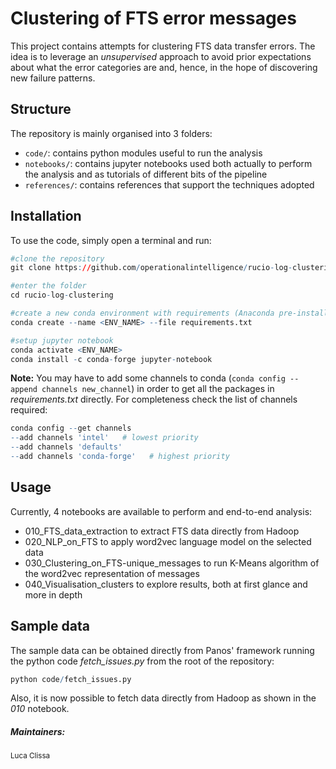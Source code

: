 # Clustering of FTS error messages
This project contains attempts for clustering FTS data transfer errors. The idea is to leverage an *unsupervised* approach to avoid prior expectations about what the error categories are and, hence, in the hope of discovering new failure patterns.

## Structure
The repository is mainly organised into 3 folders:

 - `code/`: contains python modules useful to run the analysis
 - `notebooks/`: contains jupyter notebooks used both actually to perform the analysis and as tutorials of different bits of the pipeline
 - `references/`: contains references that support the techniques adopted

## Installation
To use the code, simply open a terminal and run:

```r
#clone the repository
git clone https://github.com/operationalintelligence/rucio-log-clustering.git

#enter the folder
cd rucio-log-clustering

#create a new conda environment with requirements (Anaconda pre-installed)
conda create --name <ENV_NAME> --file requirements.txt

#setup jupyter notebook
conda activate <ENV_NAME>
conda install -c conda-forge jupyter-notebook
```

**Note:** You may have to add some channels to conda (`conda config --append channels new_channel`) in order to get all the packages in *requirements.txt* directly.
For completeness check the list of channels required:

```r
conda config --get channels
--add channels 'intel'   # lowest priority
--add channels 'defaults'
--add channels 'conda-forge'   # highest priority
```

## Usage
Currently, 4 notebooks are available to perform and end-to-end analysis:
 - 010_FTS_data_extraction to extract FTS data directly from Hadoop
 - 020_NLP_on_FTS to apply word2vec language model on the selected data
 - 030_Clustering_on_FTS-unique_messages to run K-Means algorithm of the word2vec representation of messages
 - 040_Visualisation_clusters to explore results, both at first glance and more in depth

## Sample data
The sample data can be obtained directly from Panos' framework running the python code *fetch_issues.py* from the root of the repository:
```r
python code/fetch_issues.py
```

Also, it is now possible to fetch data directly from Hadoop as shown in the *010* notebook.

##### Maintainers:
<sub>Luca Clissa</sub>
